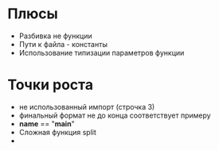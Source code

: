# Плюсы
* Разбивка не функции
* Пути к файла - константы
* Использование типизации параметров функции


# Точки роста
* не использованный импорт (строчка 3)
* финальный формат не до конца соответствует примеру
* __name__ == "__main__"
* Сложная функция split
* 
